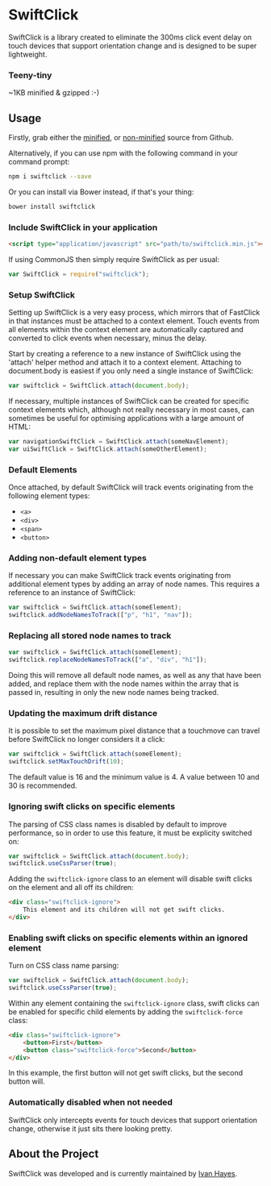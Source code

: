 # SwiftClick

SwiftClick is a library created to eliminate the 300ms click event delay on touch devices that support orientation change and is designed to be super lightweight.


### Teeny-tiny
~1KB minified & gzipped :-)


## Usage

Firstly, grab either the [minified](https://raw.githubusercontent.com/munkychop/swiftclick/master/js/dist/swiftclick.min.js), or [non-minified](https://raw.githubusercontent.com/munkychop/swiftclick/master/js/dist/swiftclick.js) source from Github.

Alternatively, if you can use npm with the following command in your command prompt:

```sh
npm i swiftclick --save
```

Or you can install via Bower instead, if that's your thing:

```sh
bower install swiftclick
```


### Include SwiftClick in your application
```html
<script type="application/javascript" src="path/to/swiftclick.min.js"></script>
```

If using CommonJS then simply require SwiftClick as per usual:

```javascript
var SwiftClick = require("swiftclick");
```


### Setup SwiftClick

Setting up SwiftClick is a very easy process, which mirrors that of FastClick in that instances must be attached to a context element. Touch events from all elements within the context element are automatically captured and converted to click events when necessary, minus the delay.

Start by creating a reference to a new instance of SwiftClick using the 'attach' helper method and attach it to a context element. Attaching to document.body is easiest if you only need a single instance of SwiftClick:

```js
var swiftclick = SwiftClick.attach(document.body);
```

If necessary, multiple instances of SwiftClick can be created for specific context elements which, although not really necessary in most cases, can sometimes be useful for optimising applications with a large amount of HTML:

```js
var navigationSwiftClick = SwiftClick.attach(someNavElement);
var uiSwiftClick = SwiftClick.attach(someOtherElement);
```


### Default Elements
Once attached, by default SwiftClick will track events originating from the following element types:

- `<a>`
- `<div>`
- `<span>`
- `<button>`


### Adding non-default element types
If necessary you can make SwiftClick track events originating from additional element types by adding an array of node names. This requires a reference to an instance of SwiftClick:

```js
var swiftclick = SwiftClick.attach(someElement);
swiftclick.addNodeNamesToTrack(["p", "h1", "nav"]);
```


### Replacing all stored node names to track

```js
var swiftclick = SwiftClick.attach(someElement);
swiftclick.replaceNodeNamesToTrack(["a", "div", "h1"]);
```

Doing this will remove all default node names, as well as any that have been added, and replace them with the node names within the array that is passed in, resulting in only the new node names being tracked.


### Updating the maximum drift distance
It is possible to set the maximum pixel distance that a touchmove can travel before SwiftClick no longer considers it a click:

```js
var swiftclick = SwiftClick.attach(someElement);
swiftclick.setMaxTouchDrift(10);
```

The default value is 16 and the minimum value is 4. A value between 10 and 30 is recommended.


### Ignoring swift clicks on specific elements

The parsing of CSS class names is disabled by default to improve performance, so in order to use this feature, it must be explicity switched on:

```js
var swiftclick = SwiftClick.attach(document.body);
swiftclick.useCssParser(true);
```

Adding the `swiftclick-ignore` class to an element will disable swift clicks on the element and all off its children:

```html
<div class="swiftclick-ignore">
    This element and its children will not get swift clicks.
</div>
```


### Enabling swift clicks on specific elements within an ignored element

Turn on CSS class name parsing:

```js
var swiftclick = SwiftClick.attach(document.body);
swiftclick.useCssParser(true);
```

Within any element containing the `swiftclick-ignore` class, swift clicks can be enabled for specific child elements by adding the `swiftclick-force` class:

```html
<div class="swiftclick-ignore">
    <button>First</button>
    <button class="swiftclick-force">Second</button>
</div>
```

In this example, the first button will not get swift clicks, but the second button will.


### Automatically disabled when not needed
SwiftClick only intercepts events for touch devices that support orientation change, otherwise it just sits there looking pretty.

## About the Project
SwiftClick was developed and is currently maintained by [Ivan Hayes](https://twitter.com/munkychop).
